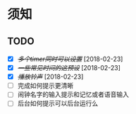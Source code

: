 # 须知

## TODO

* [X] ~~*多个timer同时可以设置*~~ [2018-02-23]
* [X] ~~*一些常见时间的这预设*~~ [2018-02-23]
* [X] ~~*播放铃声*~~ [2018-02-23]
* [ ] 完成如何提示更清晰
* [ ] 闹钟名字的输入提示和记忆或者语音输入
* [ ] 后台如何提示可以后台运行么